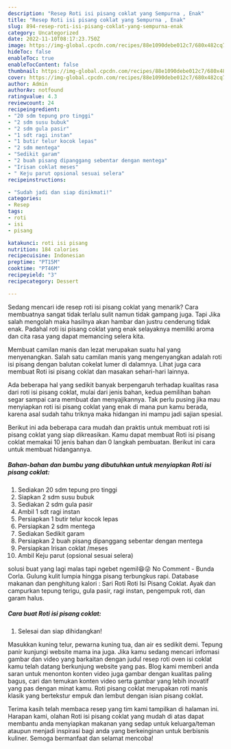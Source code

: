 ```yaml
---
description: "Resep Roti isi pisang coklat yang Sempurna , Enak"
title: "Resep Roti isi pisang coklat yang Sempurna , Enak"
slug: 894-resep-roti-isi-pisang-coklat-yang-sempurna-enak
category: Uncategorized
date: 2022-11-10T08:17:23.750Z
image: https://img-global.cpcdn.com/recipes/88e1090debe012c7/680x482cq70/roti-isi-pisang-coklat-foto-resep-utama.jpg
hideToc: false
enableToc: true
enableTocContent: false
thumbnail: https://img-global.cpcdn.com/recipes/88e1090debe012c7/680x482cq70/roti-isi-pisang-coklat-foto-resep-utama.jpg
cover: https://img-global.cpcdn.com/recipes/88e1090debe012c7/680x482cq70/roti-isi-pisang-coklat-foto-resep-utama.jpg
author: Admin
authorAv: notfound
ratingvalue: 4.3
reviewcount: 24
recipeingredient:
- "20 sdm tepung pro tinggi"
- "2 sdm susu bubuk"
- "2 sdm gula pasir"
- "1 sdt ragi instan"
- "1 butir telur kocok lepas"
- "2 sdm mentega"
- "Sedikit garam"
- "2 buah pisang dipanggang sebentar dengan mentega"
- "Irisan coklat meses"
- " Keju parut opsional sesuai selera"
recipeinstructions:

- "Sudah jadi dan siap dinikmati!"
categories:
- Resep
tags:
- roti
- isi
- pisang

katakunci: roti isi pisang 
nutrition: 184 calories
recipecuisine: Indonesian
preptime: "PT15M"
cooktime: "PT46M"
recipeyield: "3"
recipecategory: Dessert

---
```



Sedang mencari ide resep roti isi pisang coklat yang menarik? Cara membuatnya sangat tidak terlalu sulit namun tidak gampang juga. Tapi Jika salah mengolah maka hasilnya akan hambar dan justru cenderung tidak enak. Padahal roti isi pisang coklat yang enak selayaknya memiliki aroma dan cita rasa yang dapat memancing selera kita.


Membuat camilan manis dan lezat merupakan suatu hal yang menyenangkan. Salah satu camilan manis yang mengenyangkan adalah roti isi pisang dengan balutan cokelat lumer di dalamnya. Lihat juga cara membuat Roti isi pisang coklat dan masakan sehari-hari lainnya.

Ada beberapa hal yang sedikit banyak berpengaruh terhadap kualitas rasa dari roti isi pisang coklat, mulai dari jenis bahan, kedua pemilihan bahan segar sampai cara membuat dan menyajikannya. Tak perlu pusing jika mau menyiapkan roti isi pisang coklat yang enak di mana pun kamu berada, karena asal sudah tahu triknya maka hidangan ini mampu jadi sajian spesial.


Berikut ini ada beberapa cara mudah dan praktis untuk membuat roti isi pisang coklat yang siap dikreasikan. Kamu dapat membuat Roti isi pisang coklat memakai 10 jenis bahan dan 0 langkah pembuatan. Berikut ini cara untuk membuat hidangannya.

<!--inarticleads1-->

##### Bahan-bahan dan bumbu yang dibutuhkan untuk menyiapkan Roti isi pisang coklat:

1. Sediakan 20 sdm tepung pro tinggi
1. Siapkan 2 sdm susu bubuk
1. Sediakan 2 sdm gula pasir
1. Ambil 1 sdt ragi instan
1. Persiapkan 1 butir telur kocok lepas
1. Persiapkan 2 sdm mentega
1. Sediakan Sedikit garam
1. Persiapkan 2 buah pisang dipanggang sebentar dengan mentega
1. Persiapkan Irisan coklat /meses
1. Ambil  Keju parut (opsional sesuai selera)


solusi buat yang lagi malas tapi ngebet ngemil😆😜 No Comment - Bunda Corla. Gulung kulit lumpia hingga pisang terbungkus rapi. Database makanan dan penghitung kalori : Sari Roti Roti Isi Pisang Coklat. Ayak dan campurkan tepung terigu, gula pasir, ragi instan, pengempuk roti, dan garam halus. 

<!--inarticleads2-->

##### Cara buat Roti isi pisang coklat:


1. Selesai dan siap dihidangkan!

Masukkan kuning telur, pewarna kuning tua, dan air es sedikit demi. Tepung panir kunjungi website mama ina juga. Jika kamu sedang mencari infomasi gambar dan video yang barkaitan dengan judul resep roti oven isi coklat kamu telah datang berkunjung website yang pas. Blog kami memberi anda saran untuk menonton konten video juga gambar dengan kualitas paling bagus, cari dan temukan konten video serta gambar yang lebih inovatif yang pas dengan minat kamu. Roti pisang coklat merupakan roti manis klasik yang bertekstur empuk dan lembut dengan isian pisang coklat. 

Terima kasih telah membaca resep yang tim kami tampilkan di halaman ini. Harapan kami, olahan Roti isi pisang coklat yang mudah di atas dapat membantu anda menyiapkan makanan yang sedap untuk keluarga/teman ataupun menjadi inspirasi bagi anda yang berkeinginan untuk berbisnis kuliner. Semoga bermanfaat dan selamat mencoba!
